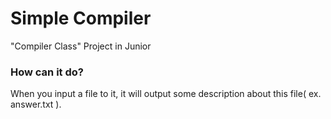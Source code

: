 # Simple Compiler
"Compiler Class" Project in Junior 

### How can it do?
When you input a file to it, it will output some description about this file( ex. answer.txt ).




